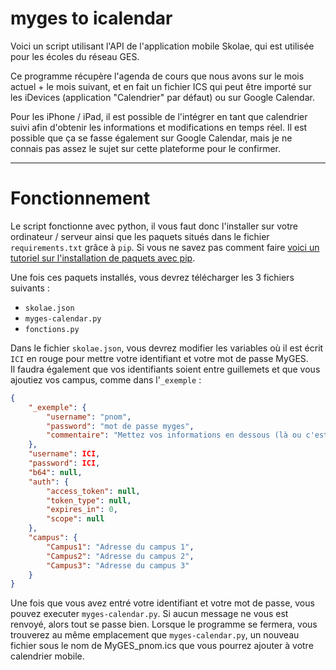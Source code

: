 # myges to icalendar

Voici un script utilisant l'API de l'application mobile Skolae, qui est utilisée pour les écoles du réseau GES.

Ce programme récupère l'agenda de cours que nous avons sur le mois actuel + le mois suivant, et en fait un fichier ICS qui peut être importé sur les iDevices
(application "Calendrier" par défaut) ou sur Google Calendar.

Pour les iPhone / iPad, il est possible de l'intégrer en tant que calendrier suivi afin d'obtenir les informations et modifications en temps réel.
Il est possible que ça se fasse également sur Google Calendar, mais je ne connais pas assez le sujet sur cette plateforme pour le confirmer.

----

# Fonctionnement

Le script fonctionne avec python, il vous faut donc l'installer sur votre ordinateur / serveur ainsi que les paquets situés dans le fichier `requirements.txt`
grâce à `pip`. Si vous ne savez pas comment faire
[voici un tutoriel sur l'installation de paquets avec pip](https://docs.python.org/fr/3.5/installing/index.html#work-with-multiple-versions-of-python-installed-in-parallel).

Une fois ces paquets installés, vous devrez télécharger les 3 fichiers suivants :
- `skolae.json`
- `myges-calendar.py`
- `fonctions.py`

Dans le fichier `skolae.json`, vous devrez modifier les variables où il est écrit `ICI` en rouge pour mettre votre identifiant et votre mot de passe MyGES.  
Il faudra également que vos identifiants soient entre guillemets et que vous ajoutiez vos campus, comme dans l'`_exemple` :
```json
{
    "_exemple": {
        "username": "pnom",
        "password": "mot de passe myges",
        "commentaire": "Mettez vos informations en dessous (là ou c'est actuellement marqué null)"
    },
    "username": ICI,
    "password": ICI,
    "b64": null,
    "auth": {
        "access_token": null,
        "token_type": null,
        "expires_in": 0,
        "scope": null
    },
    "campus": {
        "Campus1": "Adresse du campus 1",
        "Campus2": "Adresse du campus 2",
        "Campus3": "Adresse du campus 3"
    }
}
```

Une fois que vous avez entré votre identifiant et votre mot de passe, vous pouvez executer `myges-calendar.py`. Si aucun message ne vous est renvoyé, alors tout se passe bien.
Lorsque le programme se fermera, vous trouverez au même emplacement que `myges-calendar.py`, un nouveau fichier sous le nom de MyGES_pnom.ics que vous pourrez
ajouter à votre calendrier mobile.
